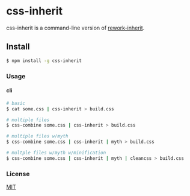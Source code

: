 # css-inherit
css-inherit is a command-line version of [rework-inherit](https://github.com/reworkcss/rework-inherit/).

## Install
``` sh
$ npm install -g css-inherit
```

### Usage
#### cli
``` sh
# basic
$ cat some.css | css-inherit > build.css

# multiple files
$ css-combine some.css | css-inherit > build.css

# multiple files w/myth
$ css-combine some.css | css-inherit | myth > build.css

# multple files w/myth w/minification
$ css-combine some.css | css-inherit | myth | cleancss > build.css
```

### License
[MIT](http://opensource.org/licenses/MIT)
